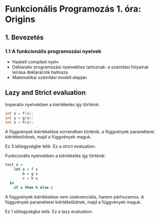 # Funkcionális Programozás 1. óra: Origins

## 1. Bevezetés

### 1.1 A funkcionális programozási nyelvek

- Haskell compiled nyelv
- Deklaratív programozási nyelvekhez tartoznak: a számítási folyamat leírása deklarációk halmaza
- Matematikai számítási modell alapján

## Lazy and Strict evaluation

Imperatív nyelvekben a kiértékelés így történik:

```c
int x = f(x);
int y = g(x);
int z = h(z);
```

A függvények kiértékelése sorrendben történik, a függvények paraméterei kiértékelődnek, majd a függvények maguk.

Ez 3 időegységbe telik. Ez a strict evaluation.

Funkcionális nyelvekben a kiértékelés így történik:

```haskell
test a =
    let a = f x
        b = g x
        c = h x
  in
    if a then b else c
```

A függvények kiértékelése nem szekvenciális, hanem párhuzamos. A függvények paraméterei kiértékelődnek, majd a függvények maguk.

Ez 1 időegységbe telik. Ez a lazy evaluation.
